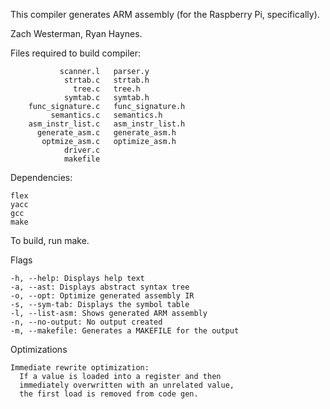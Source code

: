 This compiler generates ARM assembly (for the Raspberry Pi, specifically).

Zach Westerman, Ryan Haynes.

Files required to build compiler:

               scanner.l   parser.y
                strtab.c   strtab.h
                  tree.c   tree.h
                symtab.c   symtab.h
        func_signature.c   func_signature.h
             semantics.c   semantics.h
        asm_instr_list.c   asm_instr_list.h
          generate_asm.c   generate_asm.h
           optmize_asm.c   optimize_asm.h
                driver.c
                makefile

Dependencies:

	flex
	yacc
	gcc
	make

To build, run make.

Flags 
```
-h, --help: Displays help text
-a, --ast: Displays abstract syntax tree
-o, --opt: Optimize generated assembly IR
-s, --sym-tab: Displays the symbol table
-l, --list-asm: Shows generated ARM assembly
-n, --no-output: No output created
-m, --makefile: Generates a MAKEFILE for the output
```

Optimizations 
```
Immediate rewrite optimization:
  If a value is loaded into a register and then
  immediately overwritten with an unrelated value, 
  the first load is removed from code gen.
```
